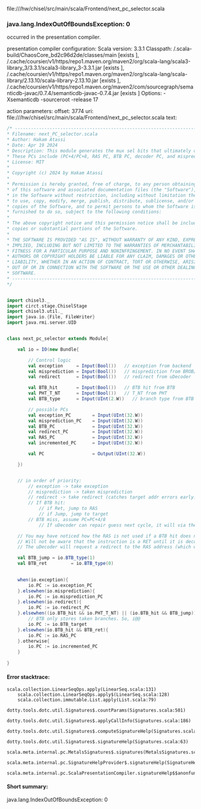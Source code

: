 file://<WORKSPACE>/hw/chisel/src/main/scala/Frontend/next_pc_selector.scala
### java.lang.IndexOutOfBoundsException: 0

occurred in the presentation compiler.

presentation compiler configuration:
Scala version: 3.3.1
Classpath:
<WORKSPACE>/.scala-build/ChaosCore_bd2c96d2de/classes/main [exists ], <HOME>/.cache/coursier/v1/https/repo1.maven.org/maven2/org/scala-lang/scala3-library_3/3.3.1/scala3-library_3-3.3.1.jar [exists ], <HOME>/.cache/coursier/v1/https/repo1.maven.org/maven2/org/scala-lang/scala-library/2.13.10/scala-library-2.13.10.jar [exists ], <HOME>/.cache/coursier/v1/https/repo1.maven.org/maven2/com/sourcegraph/semanticdb-javac/0.7.4/semanticdb-javac-0.7.4.jar [exists ]
Options:
-Xsemanticdb -sourceroot <WORKSPACE> -release 17


action parameters:
offset: 3774
uri: file://<WORKSPACE>/hw/chisel/src/main/scala/Frontend/next_pc_selector.scala
text:
```scala
/* ------------------------------------------------------------------------------------
* Filename: next_PC_selector.scala
* Author: Hakam Atassi
* Date: Apr 19 2024
* Description: This module generates the mux sel bits that ultimately decide which of the many generated PCs to take.
* These PCs include (PC+4/PC+8, RAS PC, BTB PC, decoder PC, and misprediction PC, and exception PC)
* License: MIT
*
* Copyright (c) 2024 by Hakam Atassi
*
* Permission is hereby granted, free of charge, to any person obtaining a copy
* of this software and associated documentation files (the "Software"), to deal
* in the Software without restriction, including without limitation the rights
* to use, copy, modify, merge, publish, distribute, sublicense, and/or sell
* copies of the Software, and to permit persons to whom the Software is
* furnished to do so, subject to the following conditions:
* 
* The above copyright notice and this permission notice shall be included in all
* copies or substantial portions of the Software.
*
* THE SOFTWARE IS PROVIDED "AS IS", WITHOUT WARRANTY OF ANY KIND, EXPRESS OR
* IMPLIED, INCLUDING BUT NOT LIMITED TO THE WARRANTIES OF MERCHANTABILITY,
* FITNESS FOR A PARTICULAR PURPOSE AND NONINFRINGEMENT. IN NO EVENT SHALL THE
* AUTHORS OR COPYRIGHT HOLDERS BE LIABLE FOR ANY CLAIM, DAMAGES OR OTHER
* LIABILITY, WHETHER IN AN ACTION OF CONTRACT, TORT OR OTHERWISE, ARISING FROM,
* OUT OF OR IN CONNECTION WITH THE SOFTWARE OR THE USE OR OTHER DEALINGS IN THE
* SOFTWARE.
* ------------------------------------------------------------------------------------ 
*/


import chisel3._
import circt.stage.ChiselStage
import chisel3.util._
import java.io.{File, FileWriter}
import java.rmi.server.UID


class next_pc_selector extends Module{

    val io = IO(new Bundle{

        // Control logic
        val exception     = Input(Bool())   // exception from backend
        val misprediction = Input(Bool())   // misprediction from BROB/backend
        val redirect      = Input(Bool())   // redirect from uDecoder

        val BTB_hit       = Input(Bool())   // BTB hit from BTB
        val PHT_T_NT      = Input(Bool())   // T_NT from PHT
        val BTB_type      = Input(UInt(2.W))   // branch type from BTB

        // possible PCs
        val exception_PC        = Input(UInt(32.W))
        val misprediction_PC    = Input(UInt(32.W))
        val BTB_PC              = Input(UInt(32.W))
        val redirect_PC         = Input(UInt(32.W))
        val RAS_PC              = Input(UInt(32.W))
        val incremented_PC      = Input(UInt(32.W))

        val PC                  = Output(UInt(32.W))

    })


    // in order of priority:
        // exception -> take exception 
        // misprediction -> taken misprediction
        // redirect -> take redirect (catches target addr errors early. Comes from uDecoder)
        // If BTB hit:
            // if Ret, jump to RAS
            // if Jump, jump to target
        // BTB miss, assume PC=PC+4/8
            // If uDecoder can repair guess next cycle, it will via the redirect PC

    // You may have noticed how the RAS is not used if a BTB hit does not occur. That is because the BP structures
    // Will not be aware that the instruction is a RET until it is decoded 1 cycle later. When that happens, 
    // The uDecoder will request a redirect to the RAS address (which will be the RAS TOS)

    val BTB_jump = io.BTB_type(1)
    val BTB_ret         = io.BTB_type(0)

    
    when(io.exception){
        io.PC := io.exception_PC
    }.elsewhen(io.misprediction){
        io.PC := io.misprediction_PC
    }.elsewhen(io.redirect){
        io.PC := io.redirect_PC
    }.elsewhen((io.BTB_hit && io.PHT_T_NT) || (io.BTB_hit && BTB_jump)){   
        // BTB only stores taken branches. So, i@@
        io.PC := io.BTB_target
    }.elsewhen(io.BTB_hit && BTB_ret){
        io.PC := io.RAS_PC
    }.otherwise{
        io.PC := io.incremented_PC
    }
        
}
```



#### Error stacktrace:

```
scala.collection.LinearSeqOps.apply(LinearSeq.scala:131)
	scala.collection.LinearSeqOps.apply$(LinearSeq.scala:128)
	scala.collection.immutable.List.apply(List.scala:79)
	dotty.tools.dotc.util.Signatures$.countParams(Signatures.scala:501)
	dotty.tools.dotc.util.Signatures$.applyCallInfo(Signatures.scala:186)
	dotty.tools.dotc.util.Signatures$.computeSignatureHelp(Signatures.scala:94)
	dotty.tools.dotc.util.Signatures$.signatureHelp(Signatures.scala:63)
	scala.meta.internal.pc.MetalsSignatures$.signatures(MetalsSignatures.scala:17)
	scala.meta.internal.pc.SignatureHelpProvider$.signatureHelp(SignatureHelpProvider.scala:51)
	scala.meta.internal.pc.ScalaPresentationCompiler.signatureHelp$$anonfun$1(ScalaPresentationCompiler.scala:414)
```
#### Short summary: 

java.lang.IndexOutOfBoundsException: 0
